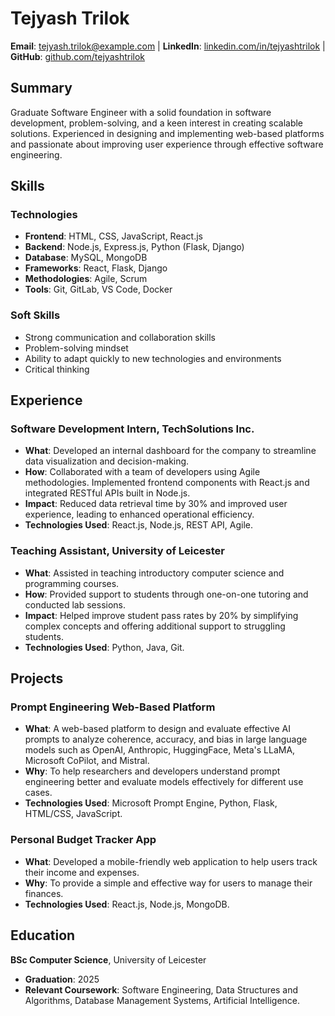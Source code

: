 # Tejyash Trilok

**Email**: tejyash.trilok@example.com | **LinkedIn**: [linkedin.com/in/tejyashtrilok](https://linkedin.com/in/tejyashtrilok) | **GitHub**: [github.com/tejyashtrilok](https://github.com/tejyashtrilok)

## Summary

Graduate Software Engineer with a solid foundation in software development, problem-solving, and a keen interest in creating scalable solutions. Experienced in designing and implementing web-based platforms and passionate about improving user experience through effective software engineering.

## Skills

### Technologies
- **Frontend**: HTML, CSS, JavaScript, React.js
- **Backend**: Node.js, Express.js, Python (Flask, Django)
- **Database**: MySQL, MongoDB
- **Frameworks**: React, Flask, Django
- **Methodologies**: Agile, Scrum
- **Tools**: Git, GitLab, VS Code, Docker

### Soft Skills
- Strong communication and collaboration skills
- Problem-solving mindset
- Ability to adapt quickly to new technologies and environments
- Critical thinking

## Experience

### Software Development Intern, TechSolutions Inc.
- **What**: Developed an internal dashboard for the company to streamline data visualization and decision-making.
- **How**: Collaborated with a team of developers using Agile methodologies. Implemented frontend components with React.js and integrated RESTful APIs built in Node.js.
- **Impact**: Reduced data retrieval time by 30% and improved user experience, leading to enhanced operational efficiency.
- **Technologies Used**: React.js, Node.js, REST API, Agile.

### Teaching Assistant, University of Leicester
- **What**: Assisted in teaching introductory computer science and programming courses.
- **How**: Provided support to students through one-on-one tutoring and conducted lab sessions.
- **Impact**: Helped improve student pass rates by 20% by simplifying complex concepts and offering additional support to struggling students.
- **Technologies Used**: Python, Java, Git.

## Projects

### Prompt Engineering Web-Based Platform
- **What**: A web-based platform to design and evaluate effective AI prompts to analyze coherence, accuracy, and bias in large language models such as OpenAI, Anthropic, HuggingFace, Meta's LLaMA, Microsoft CoPilot, and Mistral.
- **Why**: To help researchers and developers understand prompt engineering better and evaluate models effectively for different use cases.
- **Technologies Used**: Microsoft Prompt Engine, Python, Flask, HTML/CSS, JavaScript.

### Personal Budget Tracker App
- **What**: Developed a mobile-friendly web application to help users track their income and expenses.
- **Why**: To provide a simple and effective way for users to manage their finances.
- **Technologies Used**: React.js, Node.js, MongoDB.

## Education

**BSc Computer Science**, University of Leicester
- **Graduation**: 2025
- **Relevant Coursework**: Software Engineering, Data Structures and Algorithms, Database Management Systems, Artificial Intelligence.

